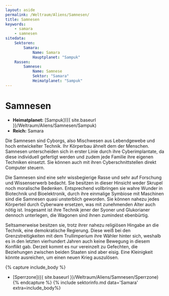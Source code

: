 ```yaml
---
layout: aside
permalink: /Weltraum/Aliens/Samnesen/
title: Samnesen
keywords:
    - samara
    - samnesen
sitedata:
    Sektoren:
        Samara:
            Name: Samara
            Hauptplanet: "Sampuk"
    Rassen:
        Samnese:
            Name: Samnese
            Sektor: "Samara"
            Heimatplanet: "Sampuk"
---
```


# Samnesen

- **Heimatplanet:** [Sampuk]({{ site.baseurl }}/Weltraum/Aliens/Samnesen/Sampuk)
- **Reich:** Samara

Die Samnesen sind Cyborgs, also Mischwesen aus Lebendgewebe und hoch entwickelter Technik. Ihr Körperbau ähnelt dem der Menschen. Samnesen unterscheiden sich in erster Linie durch ihre Cyberimplantate, da diese individuell gefertigt werden und zudem jede Familie ihre eigenen Techniken einsetzt. Sie können auch mit ihren Cyberschnittstellen direkt Computer steuern.

Die Samnesen sind eine sehr wissbegierige Rasse und sehr auf Forschung und Wissenserwerb bedacht. Sie besitzen in dieser Hinsicht weder Skrupel noch moralische Bedenken. Entsprechend vollbringen sie wahre Wunder in Biotechnik und Bioelektronik, durch ihre einmalige Symbiose mit Maschinen sind die Samnesen quasi unsterblich geworden. Sie können nahezu jedes Körperteil durch Cyberware ersetzen, was mit zunehmenden Alter auch nötig ist. Insgesamt ist ihre Technik jener der Syoner und Glukorianer dennoch unterlegen, die Wagonen sind ihnen zumindest ebenbürtig.

Seltsamerweise besitzen sie, trotz ihrer nahezu religiösen Hingabe an die Technik, eine demokratische Regierung. Diese weiß bei den Grenzstreitigkeiten mit dem Trullimperium ihre Wähler hinter sich, weshalb es in den letzten vierhundert Jahren auch keine Bewegung in diesem Konflikt gab. Derzeit kommt es nur vereinzelt zu Gefechten, die Beziehungen zwischen beiden Staaten sind aber eisig. Eine Kleinigkeit könnte ausreichen, um einen neuen Krieg auszulösen.

{% capture include_body %}

- [Sperrzone]({{ site.baseurl }}/Weltraum/Aliens/Samnesen/Sperrzone)
{% endcapture %}
{% include sektorinfo.md data='Samara' extra=include_body%}
